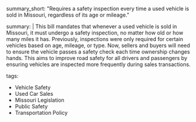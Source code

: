 summary_short: "Requires a safety inspection every time a used vehicle is sold in Missouri, regardless of its age or mileage."

summary: |
  This bill mandates that whenever a used vehicle is sold in Missouri, it must undergo a safety inspection, no matter how old or how many miles it has. Previously, inspections were only required for certain vehicles based on age, mileage, or type. Now, sellers and buyers will need to ensure the vehicle passes a safety check each time ownership changes hands. This aims to improve road safety for all drivers and passengers by ensuring vehicles are inspected more frequently during sales transactions.

tags:
  - Vehicle Safety
  - Used Car Sales
  - Missouri Legislation
  - Public Safety
  - Transportation Policy
